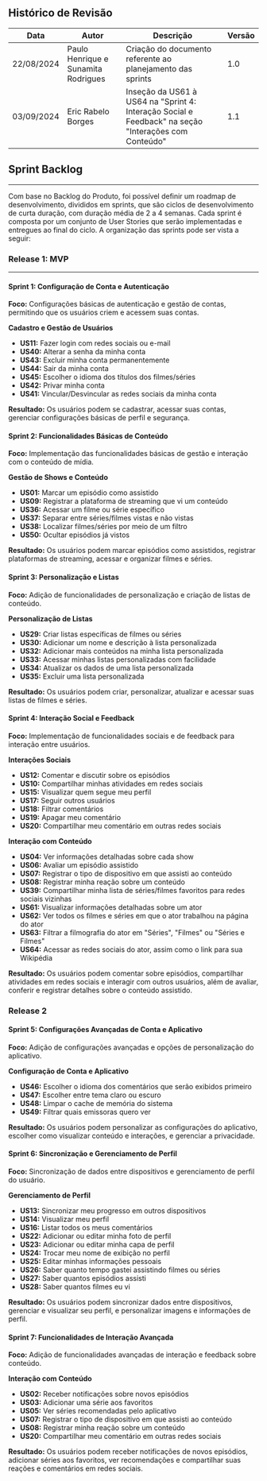 ## Histórico de Revisão

| Data       | Autor         | Descrição                         | Versão  |
|------------|---------------|-----------------------------------|---------|
| 22/08/2024 | Paulo Henrique e Sunamita Rodrigues   | Criação do documento referente ao planejamento das sprints| 1.0|
| 03/09/2024 | Eric Rabelo Borges | Inseção da US61 à US64 na "Sprint 4: Interação Social e Feedback" na seção "Interações com Conteúdo" | 1.1|


## Sprint Backlog
---
Com base no Backlog do Produto, foi possível definir um roadmap de desenvolvimento, divididos em sprints, que são ciclos de desenvolvimento de curta duração, com duração média de 2 a 4 semanas. Cada sprint é composta por um conjunto de User Stories que serão implementadas e entregues ao final do ciclo. A organização das sprints pode ser vista a seguir:

### Release 1: MVP
---

#### Sprint 1: Configuração de Conta e Autenticação
**Foco:** Configurações básicas de autenticação e gestão de contas, permitindo que os usuários criem e acessem suas contas.

**Cadastro e Gestão de Usuários**

- **US11:** Fazer login com redes sociais ou e-mail
- **US40:** Alterar a senha da minha conta
- **US43:** Excluir minha conta permanentemente
- **US44:** Sair da minha conta
- **US45:** Escolher o idioma dos títulos dos filmes/séries
- **US42:** Privar minha conta
- **US41:** Vincular/Desvincular as redes sociais da minha conta

**Resultado:** Os usuários podem se cadastrar, acessar suas contas, gerenciar configurações básicas de perfil e segurança.

#### Sprint 2: Funcionalidades Básicas de Conteúdo
**Foco:** Implementação das funcionalidades básicas de gestão e interação com o conteúdo de mídia.

**Gestão de Shows e Conteúdo**

- **US01:** Marcar um episódio como assistido
- **US09:** Registrar a plataforma de streaming que vi um conteúdo
- **US36:** Acessar um filme ou série específico
- **US37:** Separar entre séries/filmes vistas e não vistas
- **US38:** Localizar filmes/séries por meio de um filtro
- **US50:** Ocultar episódios já vistos

**Resultado:** Os usuários podem marcar episódios como assistidos, registrar plataformas de streaming, acessar e organizar filmes e séries.

#### Sprint 3: Personalização e Listas
**Foco:** Adição de funcionalidades de personalização e criação de listas de conteúdo.

**Personalização de Listas**

- **US29:** Criar listas específicas de filmes ou séries
- **US30:** Adicionar um nome e descrição à lista personalizada
- **US32:** Adicionar mais conteúdos na minha lista personalizada
- **US33:** Acessar minhas listas personalizadas com facilidade
- **US34:** Atualizar os dados de uma lista personalizada
- **US35:** Excluir uma lista personalizada

**Resultado:** Os usuários podem criar, personalizar, atualizar e acessar suas listas de filmes e séries.

#### Sprint 4: Interação Social e Feedback
**Foco:** Implementação de funcionalidades sociais e de feedback para interação entre usuários.

**Interações Sociais**

- **US12:** Comentar e discutir sobre os episódios
- **US10:** Compartilhar minhas atividades em redes sociais
- **US15:** Visualizar quem segue meu perfil
- **US17:** Seguir outros usuários
- **US18:** Filtrar comentários
- **US19:** Apagar meu comentário
- **US20:** Compartilhar meu comentário em outras redes sociais

**Interação com Conteúdo**

- **US04:** Ver informações detalhadas sobre cada show
- **US06:** Avaliar um episódio assistido
- **US07:** Registrar o tipo de dispositivo em que assisti ao conteúdo
- **US08:** Registrar minha reação sobre um conteúdo
- **US39:** Compartilhar minha lista de séries/filmes favoritos para redes sociais vizinhas
- **US61:** Visualizar informações detalhadas sobre um ator
- **US62:** Ver todos os filmes e séries em que o ator trabalhou na página do ator 
- **US63:** Filtrar a filmografia do ator em "Séries", "Filmes" ou "Séries e Filmes"
- **US64:** Acessar as redes sociais do ator, assim como o link para sua Wikipédia

**Resultado:** Os usuários podem comentar sobre episódios, compartilhar atividades em redes sociais e interagir com outros usuários, além de avaliar, conferir e registrar detalhes sobre o conteúdo assistido.

### Release 2

#### Sprint 5: Configurações Avançadas de Conta e Aplicativo
**Foco:** Adição de configurações avançadas e opções de personalização do aplicativo.

**Configuração de Conta e Aplicativo**

- **US46:** Escolher o idioma dos comentários que serão exibidos primeiro
- **US47:** Escolher entre tema claro ou escuro
- **US48:** Limpar o cache de memória do sistema
- **US49:** Filtrar quais emissoras quero ver

**Resultado:** Os usuários podem personalizar as configurações do aplicativo, escolher como visualizar conteúdo e interações, e gerenciar a privacidade.

#### Sprint 6: Sincronização e Gerenciamento de Perfil
**Foco:** Sincronização de dados entre dispositivos e gerenciamento de perfil do usuário.

**Gerenciamento de Perfil**

- **US13:** Sincronizar meu progresso em outros dispositivos
- **US14:** Visualizar meu perfil
- **US16:** Listar todos os meus comentários
- **US22:** Adicionar ou editar minha foto de perfil
- **US23:** Adicionar ou editar minha capa de perfil
- **US24:** Trocar meu nome de exibição no perfil
- **US25:** Editar minhas informações pessoais
- **US26:** Saber quanto tempo gastei assistindo filmes ou séries
- **US27:** Saber quantos episódios assisti
- **US28:** Saber quantos filmes eu vi

**Resultado:** Os usuários podem sincronizar dados entre dispositivos, gerenciar e visualizar seu perfil, e personalizar imagens e informações de perfil.

#### Sprint 7: Funcionalidades de Interação Avançada
**Foco:** Adição de funcionalidades avançadas de interação e feedback sobre conteúdo.

**Interação com Conteúdo**

- **US02:** Receber notificações sobre novos episódios
- **US03:** Adicionar uma série aos favoritos
- **US05:** Ver séries recomendadas pelo aplicativo
- **US07:** Registrar o tipo de dispositivo em que assisti ao conteúdo
- **US08:** Registrar minha reação sobre um conteúdo
- **US20:** Compartilhar meu comentário em outras redes sociais

**Resultado:** Os usuários podem receber notificações de novos episódios, adicionar séries aos favoritos, ver recomendações e compartilhar suas reações e comentários em redes sociais.
